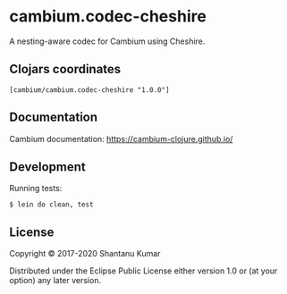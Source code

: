 # cambium.codec-cheshire

A nesting-aware codec for Cambium using Cheshire.


## Clojars coordinates

`[cambium/cambium.codec-cheshire "1.0.0"]`


## Documentation

Cambium documentation: https://cambium-clojure.github.io/


## Development

Running tests:
```shell
$ lein do clean, test
```


## License

Copyright © 2017-2020 Shantanu Kumar

Distributed under the Eclipse Public License either version 1.0 or (at
your option) any later version.

